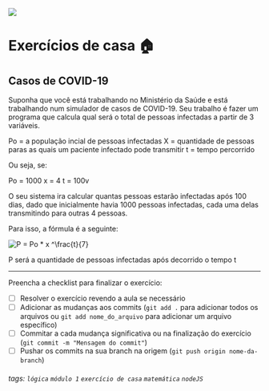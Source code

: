 ![](https://i.imgur.com/xG74tOh.png)

# Exercícios de casa 🏠

## Casos de COVID-19

Suponha que você está trabalhando no Ministério da Saúde e está trabalhando num simulador de casos de COVID-19. Seu trabalho é fazer um programa que calcula qual será o total de pessoas infectadas a partir de 3 variáveis.

Po = a população incial de pessoas infectadas
X = quantidade de pessoas paras as quais um paciente infectado pode transmitir
t = tempo percorrido

Ou seja, se:

Po = 1000
x = 4
t = 100v

O seu sistema ira calcular quantas pessoas estarão infectadas após 100 dias, dado que inicialmente havia 1000 pessoas infectadas, cada uma delas transmitindo para outras 4 pessoas.

Para isso, a fórmula é a seguinte:

![P = Po * x ^\frac{t}{7}](https://i.imgur.com/xT7rwGh.png)


P será a quantidade de pessoas infectadas após decorrido o tempo t

---

Preencha a checklist para finalizar o exercício:

- [ ] Resolver o exercício revendo a aula se necessário
- [ ] Adicionar as mudanças aos commits (`git add .` para adicionar todos os arquivos ou `git add nome_do_arquivo` para adicionar um arquivo específico)
- [ ] Commitar a cada mudança significativa ou na finalização do exercício (`git commit -m "Mensagem do commit"`)
- [ ] Pushar os commits na sua branch na origem (`git push origin nome-da-branch`)

###### tags: `lógica` `módulo 1` `exercício de casa` `matemática` `nodeJS`
